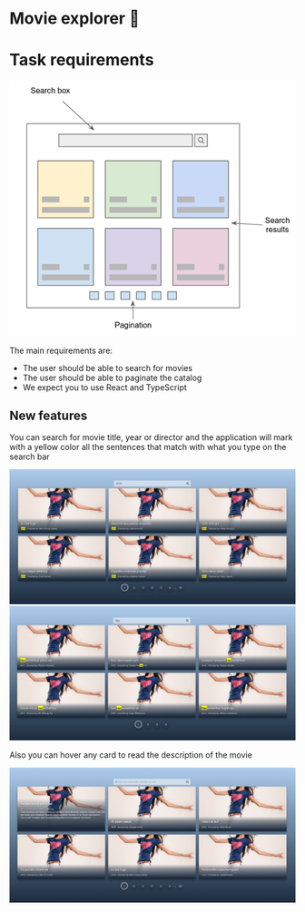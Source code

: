 # Movie explorer 🎥

# Task requirements


![](./wf.png)

The main requirements are:

- The user should be able to search for movies
- The user should be able to paginate the catalog
- We expect you to use React and TypeScript

## New features
 
You can search for movie title, year or director and the application will mark with a yellow color all the sentences that match with what you type on the search bar

![](./img1.jpeg)
![](./img2.jpeg)

Also you can hover any card to read the description of the movie

![](./img3.png)
